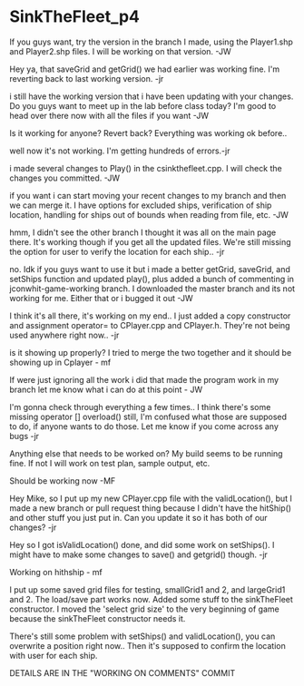 
# SinkTheFleet_p4

If you guys want, try the version in the branch I made, using the Player1.shp and Player2.shp files. I will be working on that version. -JW

Hey ya, that saveGrid and getGrid() we had earlier was working fine. 
I'm reverting back to last working version.  -jr

i still have the working version that i have been updating with your changes. Do you guys want to meet up in the lab before class today? I'm good to head over there now with all the files if you want -JW

Is it working for anyone?  Revert back?  Everything was working ok before.. 

well now it's not working. I'm getting hundreds of errors.-jr

i made several changes to Play() in the csinkthefleet.cpp. I will check the changes you committed. -JW

if you want i can start moving your recent changes to my branch and then we can merge it. I have options for excluded ships, verification of ship location, handling for ships out of bounds when reading from file, etc. -JW

hmm, I didn't see the other branch I thought it was all on the main page there.  It's working though
if you get all the updated files.  We're still missing the option for user to verify the location for each ship..
-jr

no. Idk if you guys want to use it but i made a better getGrid, saveGrid, and setShips function and updated play(), plus added a bunch of commenting in jconwhit-game-working branch. I downloaded the master branch and its not working for me. Either that or i bugged it out -JW

I think it's all there, it's working on my end..   I just added a copy constructor and
assignment operator= to CPlayer.cpp and CPlayer.h.  They're not being used
anywhere right now.. -jr

is it showing up properly? I tried to merge the two together and it should be showing up in Cplayer - mf

If were just ignoring all the work i did that made the program work in my branch let me know what i can do at this point - JW


I'm gonna check through everything a few times..  I think there's some missing
operator [] overload() still, I'm confused what those are supposed to do, if 
anyone wants to do those. Let me know if you come across any bugs -jr

Anything else that needs to be worked on? My build seems to be running fine. If not I will work on test plan, sample output, etc.

Should be working now -MF

Hey Mike, so I put up my new CPlayer.cpp file with the validLocation(), but I made a new branch or pull request thing
because I didn't have the hitShip() and other stuff you just put in.  Can 
you update it so it has both of our changes? -jr

Hey so I got isValidLocation() done, and did some work on setShips().  I 
might have to make some changes to save() and getgrid() though. -jr

Working on hithship - mf

I put up some saved grid files for testing, smallGrid1 and 2, and largeGrid1 and 2. 
The load/save part works now.  Added some stuff to the sinkTheFleet constructor.
I moved the 'select grid size' to the very beginning of game because the sinkTheFleet
constructor needs it. 

There's still some problem with setShips() and validLocation(), you can overwrite a 
position right now.. Then it's supposed to confirm the location with user for each ship. 

DETAILS ARE IN THE "WORKING ON COMMENTS" COMMIT 
